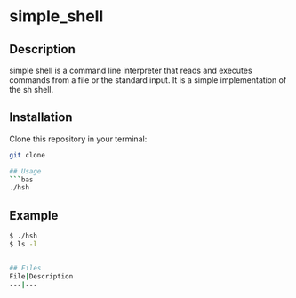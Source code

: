 # simple_shell

## Description
simple shell is a command line interpreter that reads and executes commands from a file or the standard input. It is a simple implementation of the sh shell.

## Installation
Clone this repository in your terminal:
```bash
git clone

## Usage
```bas
./hsh
```
## Example
```bash
$ ./hsh
$ ls -l


## Files
File|Description
---|---
